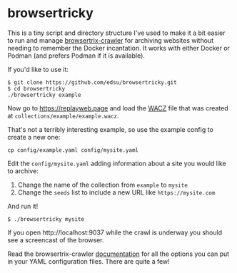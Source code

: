 # browsertricky

This is a tiny script and directory structure I've used to make it a bit easier
to run and manage [browsertrix-crawler] for archiving websites without needing
to remember the Docker incantation. It works with either Docker or Podman (and
prefers Podman if it is available).

If you'd like to use it:

```
$ git clone https://github.com/edsu/browsertricky.git
$ cd browsertricky
./browsertricky example
```

Now go to https://replayweb.page and load the [WACZ] file that was created at `collections/example/example.wacz`. 

That's not a terribly interesting example, so use the example config to create a new one:

```
cp config/example.yaml config/mysite.yaml
```

Edit the `config/mysite.yaml` adding information about a site you would like to archive:

1. Change the name of the collection from `example` to `mysite`
2. Change the `seeds` list to include a new URL like `https://mysite.com`

And run it!

```
$ ./browsertricky mysite
```

If you open http://localhost:9037 while the crawl is underway you should see a screencast of the browser.

Read the browsertrix-crawler [documentation] for all the options you can put in your YAML configuration files. There are quite a few!

[browsertrix-crawler]: https://github.com/webrecorder/browsertrix-crawler
[documentation]: https://github.com/webrecorder/browsertrix-crawler/blob/main/README.md
[WACZ]: https://specs.webrecorder.net/wacz/latest/
